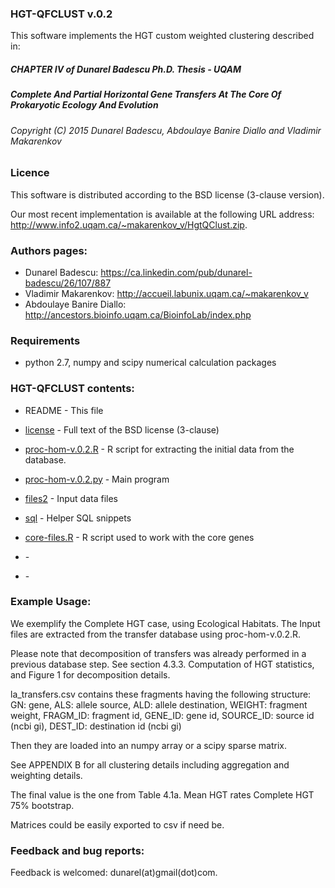 ### HGT-QFCLUST v.0.2

This software implements the HGT custom weighted clustering described in:

##### CHAPTER IV of Dunarel Badescu Ph.D. Thesis - UQAM 
##### Complete And Partial Horizontal Gene Transfers At The Core Of Prokaryotic Ecology And Evolution


###### Copyright (C) 2015 Dunarel Badescu, Abdoulaye Banire Diallo and Vladimir Makarenkov

### Licence 
   This software is distributed according to the BSD license (3-clause version).

   Our most recent implementation is available at the following URL address:
   http://www.info2.uqam.ca/~makarenkov_v/HgtQClust.zip.

### Authors pages:
  * Dunarel Badescu:         https://ca.linkedin.com/pub/dunarel-badescu/26/107/887
  * Vladimir Makarenkov:     http://accueil.labunix.uqam.ca/~makarenkov_v
  * Abdoulaye Banire Diallo: http://ancestors.bioinfo.uqam.ca/BioinfoLab/index.php
  
### Requirements
   * python 2.7, numpy and scipy numerical calculation packages

 
### HGT-QFCLUST contents:

  * README  - This file 
  * [license](license) - Full text of the BSD license (3-clause)
  
  * [proc-hom-v.0.2.R](proc-hom-v.0.2.R) - R script for extracting the initial data from the database.
  * [proc-hom-v.0.2.py](proc-hom-v.0.2.py) - Main program  
  * [files2](files2) - Input data files
  * [sql](sql) - Helper SQL snippets 
  * [core-files.R](core-files.R) - R script used to work with the core genes
  * []() - 
  * []() - 
      
 
### Example Usage:

  We exemplify the Complete HGT case, using Ecological Habitats.
  The Input files are extracted from the transfer database using proc-hom-v.0.2.R.
  
  Please note that decomposition of transfers was already performed in a previous database step.
  See section 4.3.3. Computation of HGT statistics, and Figure 1 for decomposition details.
  
  la_transfers.csv contains these fragments having the following structure:
  GN: gene,
  ALS: allele source,
  ALD: allele destination,
  WEIGHT: fragment weight,
  FRAGM_ID: fragment id,
  GENE_ID: gene id,
  SOURCE_ID: source id (ncbi gi),
  DEST_ID: destination id (ncbi gi)
  
  
  Then they are loaded into an numpy array or a scipy sparse matrix.
  
  See APPENDIX B for all clustering details including aggregation and weighting details.
  
  The final value is the one from Table 4.1a. Mean HGT rates Complete HGT 75% bootstrap.
  
  Matrices could be easily exported to csv if need be.
  

### Feedback and bug reports:
   Feedback is welcomed: dunarel(at)gmail(dot)com.

